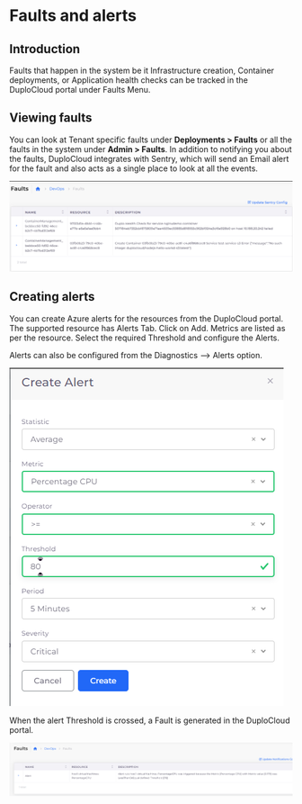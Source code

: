 # Faults and alerts

## Introduction <a href="#0-toc-title" id="0-toc-title"></a>

Faults that happen in the system be it Infrastructure creation, Container deployments, or Application health checks can be tracked in the DuploCloud portal under Faults Menu.

## Viewing faults <a href="#1-toc-title" id="1-toc-title"></a>

You can look at Tenant specific faults under **Deployments > Faults** or all the faults in the system under **Admin > Faults**. In addition to notifying you about the faults, DuploCloud integrates with Sentry, which will send an Email alert for the fault and also acts as a single place to look at all the events.

![](<../../../.gitbook/assets/image (1) (1) (2).png>)

## Creating alerts

You can create Azure alerts for the resources from the DuploCloud portal. The supported resource has Alerts Tab. Click on Add. Metrics are listed as per the resource. Select the required Threshold and configure the Alerts.

Alerts can also be configured from the Diagnostics --> Alerts option.

![](<../../../.gitbook/assets/image (7) (4).png>)

When the alert Threshold is crossed, a Fault is generated in the DuploCloud portal.

![](<../../../.gitbook/assets/image (36).png>)
